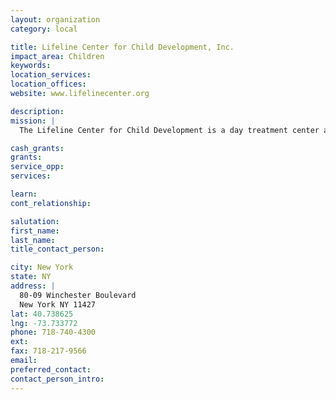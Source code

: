 ```yaml
---
layout: organization
category: local

title: Lifeline Center for Child Development, Inc.
impact_area: Children
keywords: 
location_services: 
location_offices: 
website: www.lifelinecenter.org

description: 
mission: |
  The Lifeline Center for Child Development is a day treatment center and special school serving seriously disturbed children and their families from the greater metropolitan area since 1959. 

cash_grants: 
grants: 
service_opp: 
services: 

learn: 
cont_relationship: 

salutation: 
first_name: 
last_name: 
title_contact_person: 

city: New York
state: NY
address: |
  80-09 Winchester Boulevard  
  New York NY 11427
lat: 40.738625
lng: -73.733772
phone: 718-740-4300
ext: 
fax: 718-217-9566
email: 
preferred_contact: 
contact_person_intro: 
---
```

